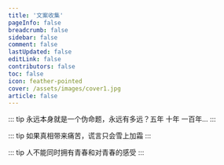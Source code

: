 ```yaml
---
title: '文案收集'
pageInfo: false
breadcrumb: false 
sidebar: false
comment: false
lastUpdated: false
editLink: false
contributors: false
toc: false
icon: feather-pointed
cover: /assets/images/cover1.jpg
article: false
---
```


::: tip 永远本身就是一个伪命题，永远有多远？五年 十年 一百年...
:::

::: tip 如果真相带来痛苦，谎言只会雪上加霜
:::

::: tip 人不能同时拥有青春和对青春的感受
:::
